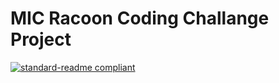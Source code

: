 # MIC Racoon Coding Challange Project
[![standard-readme compliant](https://img.shields.io/badge/poetry-vue_js-blue)](https://github.com/06rajesh)